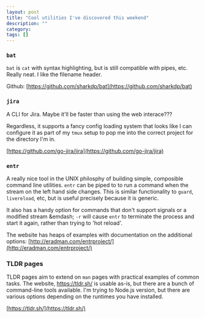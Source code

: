 ```yaml
---
layout: post
title: "Cool utilities I've discovered this weekend"
description: ""
category: 
tags: []
---
```


### `bat`

`bat` is `cat` with syntax highlighting, but is still compatible with pipes, etc. Really neat. I like the filename header.

Github: [https://github.com/sharkdp/bat](https://github.com/sharkdp/bat)

### `jira`

A CLI for Jira. Maybe it'll be faster than using the web interace???

Regardless, it supports a fancy config loading system that looks like I can configure it as part of my `tmux` setup
to pop me into the correct project for the directory I'm in.

[https://github.com/go-jira/jira](https://github.com/go-jira/jira)

### `entr`

A really nice tool in the UNIX philosphy of building simple, composible command line utilities.
`entr` can be piped to to run a command when the stream on the left hand side changes. This is
similar functionality to `guard`, `livereload`, etc, but is useful precisely because it is generic.

It also has a handy option for commands that don't support signals or a modified stream &emdash; `-r` will
cause `entr` to terminate the process and start it again, rather than trying to 'hot reload'.

The website has heaps of examples with documentation on the additional options: [http://eradman.com/entrproject/](http://eradman.com/entrproject/)

### TLDR pages

TLDR pages aim to extend on `man` pages with practical examples of common tasks. The website, https://tldr.sh/ is
usable as-is, but there are a bunch of command-line tools available. I'm trying to Node.js version, but there are 
various options depending on the runtimes you have installed.

[https://tldr.sh/](https://tldr.sh/)
